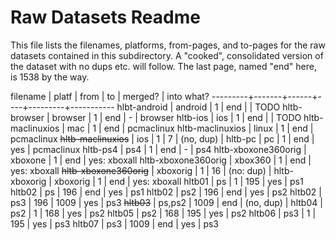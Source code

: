 # Raw Datasets Readme

This file lists the filenames, platforms, from-pages, and to-pages
for the raw datasets contained in this subdirectory. A "cooked",
consolidated version of the dataset with no dups etc. will follow.
The last page, named "end" here, is 1538 by the way.

filename | platf | from | to | merged? | into what?
---------+-------+------+----+---------+-----------
hlbt-android | android | 1  | end | | TODO
hltb-browser | browser | 1 | end | - | browser
hltb-ios | ios | 1 | end | | TODO
hltb-maclinuxios | mac | 1  | end | pcmaclinux
hltb-maclinuxios | linux | 1 | end | pcmaclinux
~~hltb-maclinuxios~~ | ios  | 1  | 7 | (no, dup) |
hltb-pc  | pc    | 1    | end | yes | pcmaclinux
hltb-ps4 | ps4   | 1    | end | - | ps4
hltb-xboxone360orig | xboxone | 1 | end | yes: xboxall
hltb-xboxone360orig | xbox360 | 1 | end | yes: xboxall
~~hltb-xboxone360orig~~ | xboxorig | 1 | 16 | (no: dup) |
hltb-xboxorig | xboxorig | 1 | end | yes: xboxall
hltb01   | ps    | 1    | 195  | yes | ps1
hltb02   | ps    | 196  | end  | yes | ps1
hltb02   | ps2   | 196  | end  | yes | ps2
hltb02   | ps3   | 196  | 1009 | yes | ps3
~~hltb03~~ | ps,ps2 | 1009 | end | (no, dup) |
hltb04   | ps2   | 1    | 168 | yes | ps2
hltb05   | ps2   | 168  | 195 | yes | ps2
hltb06   | ps3   | 1    | 195 | yes | ps3
hltb07   | ps3   | 1009 | end | yes | ps3
